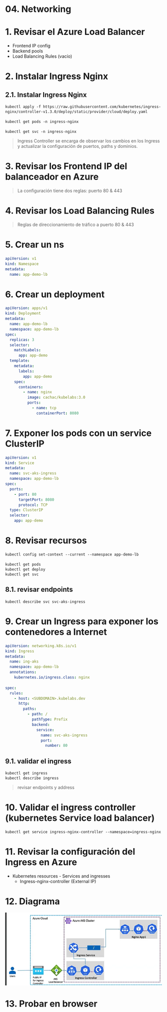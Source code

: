 
# 04. Networking <!-- omit in toc -->

# 1. Revisar el Azure Load Balancer
- Frontend IP config
- Backend pools
- Load Balancing Rules (vacío)

# 2. Instalar Ingress Nginx

## 2.1. Instalar Ingress Nginx
```
kubectl apply -f https://raw.githubusercontent.com/kubernetes/ingress-nginx/controller-v1.3.0/deploy/static/provider/cloud/deploy.yaml

kubectl get pods -n ingress-nginx

kubectl get svc -n ingress-nginx
```
> Ingress Controller se encarga de observar los cambios en los Ingress y actualizar la configuración de puertos, paths y dominios.

# 3. Revisar los Frontend IP del balanceador en Azure
> La configuración tiene dos reglas: puerto 80 & 443

# 4. Revisar los Load Balancing Rules
> Reglas de direccionamiento de tráfico a puerto 80 & 443

# 5. Crear un ns
```yaml
apiVersion: v1
kind: Namespace
metadata:
  name: app-demo-lb
```

# 6. Crear un deployment
```yaml
apiVersion: apps/v1
kind: Deployment
metadata:
  name: app-demo-lb
  namespace: app-demo-lb
spec:
  replicas: 3
  selector:
    matchLabels:
      app: app-demo
  template:
    metadata:
      labels:
        app: app-demo
    spec:
      containers:
        - name: nginx
          image: cachac/kubelabs:3.0
          ports:
            - name: tcp
              containerPort: 8080
```

# 7. Exponer los pods con un service ClusterIP
```yaml
apiVersion: v1
kind: Service
metadata:
  name: svc-aks-ingress
  namespace: app-demo-lb
spec:
  ports:
    - port: 80
      targetPort: 8080
      protocol: TCP
  type: ClusterIP
  selector:
    app: app-demo
```

# 8. Revisar recursos
```
kubectl config set-context --current --namespace app-demo-lb

kubectl get pods
kubectl get deploy
kubectl get svc

```
## 8.1. revisar endpoints
```
kubectl describe svc svc-aks-ingress
```

# 9. Crear un Ingress para exponer los contenedores a Internet
```yaml
apiVersion: networking.k8s.io/v1
kind: Ingress
metadata:
  name: ing-aks
  namespace: app-demo-lb
  annotations:
    kubernetes.io/ingress.class: nginx

spec:
  rules:
    - host: <SUBDOMAIN>.kubelabs.dev
      http:
        paths:
          - path: /
            pathType: Prefix
            backend:
              service:
                name: svc-aks-ingress
                port:
                  number: 80
```

## 9.1. validar el ingress
```
kubectl get ingress
kubectl describe ingress
```
> revisar endpoints y address

# 10. Validar el ingress controller (kubernetes Service load balancer)
```
kubectl get service ingress-nginx-controller --namespace=ingress-nginx

```

# 11. Revisar la configuración del Ingress en Azure
- Kubernetes resources - Services and ingresses
  - Ingress-nginx-controller (External IP)

# 12. Diagrama
![aks](./assets/aks-lb.webp)


# 13. Probar en browser



